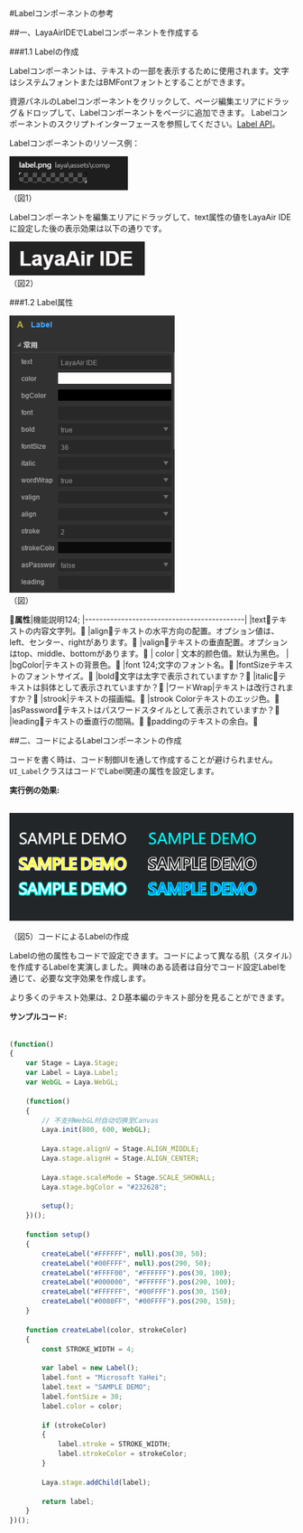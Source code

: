 #Labelコンポーネントの参考



##一、LayaAirIDEでLabelコンポーネントを作成する

###1.1 Labelの作成

Labelコンポーネントは、テキストの一部を表示するために使用されます。文字はシステムフォントまたはBMFontフォントとすることができます。

資源パネルのLabelコンポーネントをクリックして、ページ編集エリアにドラッグ＆ドロップして、Labelコンポーネントをページに追加できます。
Labelコンポーネントのスクリプトインターフェースを参照してください。[Label API](http://layaair.ldc.layabox.com/api/index.html?category=Core&class=laya.ui.Label)。

Labelコンポーネントのリソース例：

​![图片0.png](img/1.png)<br/>
（図1）

Labelコンポーネントを編集エリアにドラッグして、text属性の値をLayaAir IDEに設定した後の表示効果は以下の通りです。

​![图片0.png](img/2.png)<br/>
（図2）



 

 



###1.2 Label属性

​![图片0.png](img/3.png)<br/>
（図）

𞓜**属性**|機能説明124;
|--------------------------------------------|
|text𞓜テキストの内容文字列。𞓜
|align𞓜テキストの水平方向の配置。オプション値は、left、センター、rightがあります。𞓜
|valign𞓜テキストの垂直配置。オプションはtop、middle、bottomがあります。𞓜
| color       | 文本的颜色值。默认为黑色。                    |
|bgColor|テキストの背景色。𞓜
|font 124;文字のフォント名。𞓜
|fontSizeテキストのフォントサイズ。𞓜
|bold𞓜文字は太字で表示されていますか？𞓜
|italic𞓜テキストは斜体として表示されていますか？𞓜
|ワードWrap|テキストは改行されますか？𞓜
|strook|テキストの描画幅。𞓜
|strook Colorテキストのエッジ色。𞓜
|asPassword𞓜テキストはパスワードスタイルとして表示されていますか？𞓜
|leading𞓜テキストの垂直行の間隔。𞓜
𞓜paddingのテキストの余白。𞓜



 



##二、コードによるLabelコンポーネントの作成

コードを書く時は、コード制御UIを通して作成することが避けられません。`UI_Label`クラスはコードでLabel関連の属性を設定します。

**実行例の効果:**

​	![5](img/4.png)<br/>

（図5）コードによるLabelの作成

Labelの他の属性もコードで設定できます。コードによって異なる肌（スタイル）を作成するLabelを実演しました。興味のある読者は自分でコード設定Labelを通じて、必要な文字効果を作成します。

より多くのテキスト効果は、2 D基本編のテキスト部分を見ることができます。

**サンプルコード:**


```javascript

(function()
{
	var Stage = Laya.Stage;
	var Label = Laya.Label;
	var WebGL = Laya.WebGL;

	(function()
	{
		// 不支持WebGL时自动切换至Canvas
		Laya.init(800, 600, WebGL);

		Laya.stage.alignV = Stage.ALIGN_MIDDLE;
		Laya.stage.alignH = Stage.ALIGN_CENTER;

		Laya.stage.scaleMode = Stage.SCALE_SHOWALL;
		Laya.stage.bgColor = "#232628";

		setup();
	})();

	function setup()
	{
		createLabel("#FFFFFF", null).pos(30, 50);
		createLabel("#00FFFF", null).pos(290, 50);
		createLabel("#FFFF00", "#FFFFFF").pos(30, 100);
		createLabel("#000000", "#FFFFFF").pos(290, 100);
		createLabel("#FFFFFF", "#00FFFF").pos(30, 150);
		createLabel("#0080FF", "#00FFFF").pos(290, 150);
	}

	function createLabel(color, strokeColor)
	{
		const STROKE_WIDTH = 4;

		var label = new Label();
		label.font = "Microsoft YaHei";
		label.text = "SAMPLE DEMO";
		label.fontSize = 30;
		label.color = color;

		if (strokeColor)
		{
			label.stroke = STROKE_WIDTH;
			label.strokeColor = strokeColor;
		}

		Laya.stage.addChild(label);

		return label;
	}
})();
```








 	